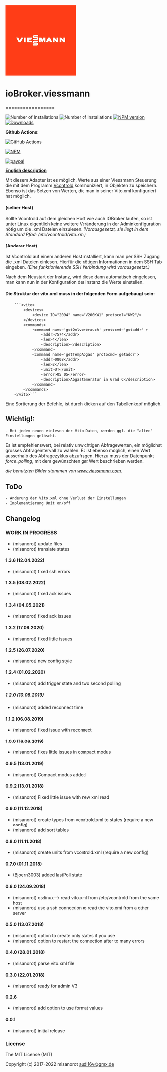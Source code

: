 ![Logo](admin/viessmann.png)
# ioBroker.viessmann
=================

![Number of Installations](http://iobroker.live/badges/viessmann-installed.svg) ![Number of Installations](http://iobroker.live/badges/viessmann-stable.svg) [![NPM version](http://img.shields.io/npm/v/iobroker.viessmann.svg)](https://www.npmjs.com/package/iobroker.viessmann)
[![Downloads](https://img.shields.io/npm/dm/iobroker.viessmann.svg)](https://www.npmjs.com/package/iobroker.viessmann)

**Github Actions**:
<!-- [![Travis-CI](http://img.shields.io/travis/misanorot/ioBroker.viessmann/master.svg)](https://travis-ci.org/misanorot/ioBroker.viessmann) -->
<!-- Windows: [![AppVeyor](https://ci.appveyor.com/api/projects/status/github/misanorot/ioBroker.viessmann?branch=master&svg=true)](https://ci.appveyor.com/project/misanorot/ioBroker-viessmann/) -->
![GitHub Actions](https://github.com/misanorot/ioBroker.viessmann/workflows/Test%20and%20Release/badge.svg)

[![NPM](https://nodei.co/npm/iobroker.viessmann.png?downloads=true)](https://nodei.co/npm/iobroker.viessmann/)

[![paypal](https://www.paypalobjects.com/en_US/DK/i/btn/btn_donateCC_LG.gif)](https://www.paypal.com/cgi-bin/webscr?cmd=_s-xclick&hosted_button_id=ZYHW84XXF5REJ&source=url)

**[English description](https://github.com/misanorot/ioBroker.viessmann/blob/master/lib/Readme_en.md)**

Mit diesem Adapter ist es möglich, Werte aus einer Viessmann Steuerung
die mit dem Programm [Vcontrold](https://github.com/openv/vcontrold) kommuniziert,
in Objekten zu speichern.
Ebenso ist das Setzen von Werten, die man in seiner Vito.xml konfiguriert hat möglich.

#### (selber Host)
Sollte Vcontrold auf dem gleichen Host wie auch IOBroker laufen,
so ist unter Linux eigentlich keine weitere Veränderung in der Adminkonfiguration nötig um die .xml Dateien einzulesen.
*(Vorausgesetzt, sie liegt in dem Standard Pfad: /etc/vcontrold/vito.xml)*

#### (Anderer Host)
Ist Vcontrold auf einem anderen Host installiert, kann man per SSH Zugang die .xml Dateien einlesen.
Hierfür die nötigen Informationen in dem SSH Tab eingeben.
*(Eine funktionierende SSH Verbindung wird vorausgesetzt.)*

Nach dem Neustart der Instanz, wird diese dann automatisch eingelesen,
man kann nun in der Konfiguration der Instanz die Werte einstellen.



#### Die Struktur der vito.xml muss in der folgenden Form aufgebaugt sein:

		```<vito>
			<devices>
				<device ID="2094" name="V200KW1" protocol="KW2"/>
			</devices>
			<commands>
				<command name='getOelverbrauch' protocmd='getaddr' >
					<addr>7574</addr>
					<len>4</len>
					<description></description>
				</command>
				<command name='getTempAbgas' protocmd='getaddr'>
					<addr>0808</addr>
					<len>2</len>
					<unit>UT</unit>
					<error>05 05</error>
					<description>Abgastemeratur in Grad C</description>
				</command>
			</commands>
		</vito>```

Eine Sortierung der Befehle, ist durch klicken auf den Tabellenkopf möglich.


## Wichtig!: 	
	- Bei jedem neuen einlesen der Vito Daten, werden ggf. die "alten" Einstellungen gelöscht.


Es ist empfehlenswert, bei relativ unwichtigen Abfragewerten, ein möglichst grosses Abfrageintervall zu wählen.
Es ist ebenso möglich, einen Wert ausserhalb des Abfragezyklus abzufragen. Hierzu muss der Datenpunkt *force_polling*,
mit dem gewünschten *get* Wert beschrieben werden.


*die benutzten Bilder stammen von www.viessmann.com.*

## ToDo
	- Anderung der Vito.xml ohne Verlust der Einstellungen
	- Implementierung Unit on/off

## Changelog
<!--
    Placeholder for the next version (at the beginning of the line):
    ### **WORK IN PROGRESS**
-->

### **WORK IN PROGRESS**
* (misanorot) update files 
* (misanorot) translate states 


#### 1.3.6 (12.04.2022)
* (misanorot) fixed ssh errors

#### 1.3.5 (08.02.2022)
* (misanorot) fixed ack issues

#### 1.3.4 (04.05.2021)
* (misanorot) fixed ack issues

#### 1.3.2 (17.09.2020)
* (misanorot) fixed little issues

#### 1.2.5 (26.07.2020)
* (misanorot) new config style

#### 1.2.4 (01.02.2020)
* (misanorot) add trigger state and two second polling

##### 1.2.0 (10.08.2019)
* (misanorot) added reconnect time

#### 1.1.2 (06.08.2019)
* (misanorot) fixed issue with reconnect

#### 1.0.0 (16.06.2019)
* (misanorot) fixes little issues in compact modus

#### 0.9.5 (13.01.2019)
* (misanorot) Compact modus added

#### 0.9.2 (13.01.2018)
* (misanorot) Fixed little issue with new xml read

#### 0.9.0 (11.12.2018)
* (misanorot) create types from vcontrold.xml to states (require a new config)
* (misanorot) add sort tables

#### 0.8.0 (11.11.2018)
* (misanorot) create units from vcontrold.xml (require a new config)

#### 0.7.0 (01.11.2018)
* (Bjoern3003) added lastPoll state

#### 0.6.0 (24.09.2018)
* (misanorot) os:linux--> read vito.xml from /etc/vcontrold from the same host
* (misanorot) use a ssh connection to read the vito.xml from a other server

#### 0.5.0 (13.07.2018)
* (misanorot) option to create only states if you use
* (misanorot) option to restart the connection after to many errors

#### 0.4.0 (28.01.2018)
* (misanorot) parse vito.xml file

#### 0.3.0 (22.01.2018)
* (misanorot) ready for admin V3

#### 0.2.6
* (misanorot) add option to use format values

#### 0.0.1
* (misanorot) initial release


### License

The MIT License (MIT)

Copyright (c) 2017-2022 misanorot <audi16v@gmx.de>